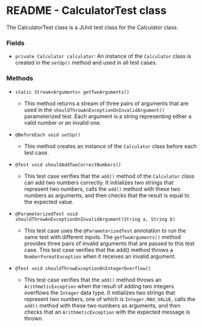 # README - CalculatorTest class
The CalculatorTest class is a JUnit test class for the Calculator class. 

### Fields 
- `private Calculator calculator`: An instance of the `Calculator` class is created in the `setUp()` 
method and used in all test cases.
### Methods 
  - `static Stream<Arguments> getTwoArguments()`
    - This method returns a stream of three pairs of arguments that are used 
    in the `shouldThrowAnExceptionOnInvalidArgument()` parameterized test. 
    Each argument is a string representing either a valid number or an invalid one.


- `@BeforeEach void setUp()`
  - This method creates an instance of the `Calculator` class before each test case.


- `@Test void shouldAddTwoCorrectNumbers()`
  - This test case verifies that the `add()` method of the `Calculator` class 
  can add two numbers correctly. It initializes two strings that represent two numbers, 
  calls the `add()` method with these two numbers as arguments, 
  and then checks that the result is equal to the expected value.


- `@ParameterizedTest void shouldThrowAnExceptionOnInvalidArgument(String a, String b)`
  - This test case uses the `@ParameterizedTest` annotation to run the same test with different inputs. 
  The `getTwoArguments()` method provides three pairs of invalid arguments that are passed 
  to this test case. This test case verifies that the add() method throws 
  a `NumberFormatException` when it receives an invalid argument.


- `@Test void shouldThrowExceptionOnIntegerOverflow()`
  - This test case verifies that the `add()` method throws an `ArithmeticException` when the result 
  of adding two integers overflows the `Integer` data type. 
  It initializes two strings that represent two numbers, one of which is `Integer.MAX_VALUE`, 
  calls the `add()` method with these two numbers as arguments, 
  and then checks that an `ArithmeticException` with the expected message is thrown.